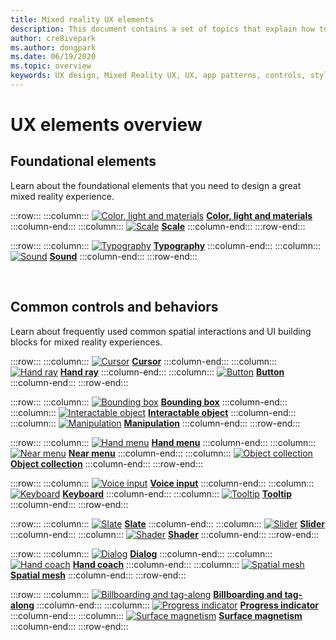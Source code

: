 ```yaml
---
title: Mixed reality UX elements
description: This document contains a set of topics that explain how to design for mixed reality devices.
author: cre8ivepark
ms.author: dongpark
ms.date: 06/19/2020
ms.topic: overview
keywords: UX design, Mixed Reality UX, UX, app patterns, controls, style, HoloLens, interaction, spatial interaction, spatial UI, UX elements, behaviors, building blocks, typography, color, mixed reality headset, windows mixed reality headset, virtual reality headset, HoloLens, MRTK, Mixed Reality Toolkit
---
```


# UX elements overview

## Foundational elements
Learn about the foundational elements that you need to design a great mixed reality experience.

:::row:::
    :::column:::
       [![Color, light and materials](images/640px-fragments.png)](color-light-and-materials.md)
        **[Color, light and materials](color-light-and-materials.md)**
    :::column-end:::
    :::column:::
       [![Scale](images/volvo-cars-microsoft-hololens-experience01-640px.png)](scale.md)
        **[Scale](scale.md)**
    :::column-end:::
:::row-end:::

:::row:::
    :::column:::
       [![Typography](images/typography-cover.png)](typography.md)
        **[Typography](typography.md)**
    :::column-end:::
    :::column:::
       [![Sound](images/spatialaudio.png)](spatial-sound-design.md)
        **[Sound](spatial-sound-design.md)**
    :::column-end:::
:::row-end:::

<br>

## Common controls and behaviors
Learn about frequently used common spatial interactions and UI building blocks for mixed reality experiences.

:::row:::
    :::column:::
       [![Cursor](images/UX_Hero_Cursor.jpg)](cursors.md)
        **[Cursor](cursors.md)**
    :::column-end:::
    :::column:::
       [![Hand ray](images/UX_Hero_HandRay.jpg)](point-and-commit.md)
        **[Hand ray](point-and-commit.md)**
    :::column-end:::
    :::column:::
       [![Button](images/UX_Hero_Button.jpg)](button.md)
        **[Button](button.md)**
    :::column-end:::
:::row-end:::

:::row:::
    :::column:::
       [![Bounding box](images/UX_Hero_BoundingBox.jpg)](app-bar-and-bounding-box.md)
        **[Bounding box](app-bar-and-bounding-box.md)**
    :::column-end:::
    :::column:::
       [![Interactable object](images/UX_Hero_Interactable.jpg)](interactable-object.md)
        **[Interactable object](interactable-object.md)**
    :::column-end:::
    :::column:::
       [![Manipulation](images/UX_Hero_Manipulation.jpg)](direct-manipulation.md)
        **[Manipulation](direct-manipulation.md)**
    :::column-end:::
:::row-end:::

:::row:::
    :::column:::
       [![Hand menu](images/UX_Hero_HandMenu.jpg)](hand-menu.md)
        **[Hand menu](hand-menu.md)**
    :::column-end:::
    :::column:::
       [![Near menu](images/UX_Hero_NearMenu.jpg)](near-menu.md)
        **[Near menu](near-menu.md)**
    :::column-end:::
    :::column:::
       [![Object collection](images/UX_Hero_ObjectCollection.jpg)](object-collection.md)
        **[Object collection](object-collection.md)**
    :::column-end:::
:::row-end:::

:::row:::
    :::column:::
       [![Voice input](images/UX_Hero_VoiceCommand.jpg)](voice-input.md)
        **[Voice input](voice-input.md)**
    :::column-end:::
    :::column:::
       [![Keyboard](images/UX_Hero_Keyboard.jpg)](keyboard.md)
        **[Keyboard](keyboard.md)**
    :::column-end:::
    :::column:::
       [![Tooltip](images/UX_Hero_Tooltip.jpg)](tooltip.md)
        **[Tooltip](tooltip.md)**
    :::column-end:::
:::row-end:::

:::row:::
    :::column:::
       [![Slate](images/UX_Hero_Slate.jpg)](slate.md)
        **[Slate](slate.md)**
    :::column-end:::
    :::column:::
       [![Slider](images/UX_Hero_Slider.jpg)](slider.md)
        **[Slider](slider.md)**
    :::column-end:::
    :::column:::
        [![Shader](images/UX_Hero_StandardShader.jpg)](shader.md)
        **[Shader](shader.md)**
    :::column-end:::
:::row-end:::

:::row:::
    :::column:::
       [![Dialog](images/MRTK_UX_Dialog.jpg)](dialog-ui.md)
        **[Dialog](dialog-ui.md)**
    :::column-end:::
    :::column:::
       [![Hand coach](images/HandCoach/MRTK_handCoach.jpg)](hand-coach.md)
        **[Hand coach](hand-coach.md)**
    :::column-end:::
    :::column:::
       [![Spatial mesh](images/MRTK_PulseShader_SpatialMesh.gif)](spatial-mesh-ux.md)
        **[Spatial mesh](spatial-mesh-ux.md)**
    :::column-end:::
:::row-end:::

:::row:::
    :::column:::
        [![Billboarding and tag-along](images/MRTK_TagAlong.gif)](billboarding-and-tag-along.md)
        **[Billboarding and tag-along](billboarding-and-tag-along.md)**
    :::column-end:::
    :::column:::
       [![Progress indicator](images/MRTK_ProgressIndicator.gif)](progress.md)
        **[Progress indicator](progress.md)**
    :::column-end:::
    :::column:::
       [![Surface magnetism](images/MRTK_SurfaceMagnetism.gif)](surface-magnetism.md)
        **[Surface magnetism](surface-magnetism.md)**
    :::column-end:::
:::row-end:::

<br>

